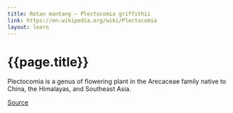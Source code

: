 ```yaml
---
title: Rotan mantang – Plectocomia griffithii
link: https://en.wikipedia.org/wiki/Plectocomia
layout: learn
---
```

# {{page.title}}

Plectocomia is a genus of flowering plant in the Arecaceae family native to China, the Himalayas, and Southeast Asia.

[Source](page.link)
